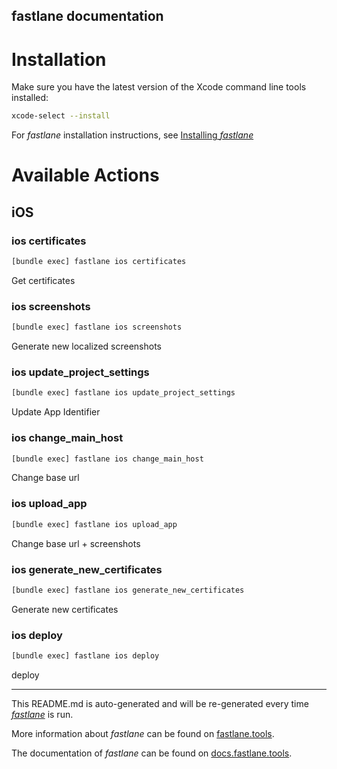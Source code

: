fastlane documentation
----

# Installation

Make sure you have the latest version of the Xcode command line tools installed:

```sh
xcode-select --install
```

For _fastlane_ installation instructions, see [Installing _fastlane_](https://docs.fastlane.tools/#installing-fastlane)

# Available Actions

## iOS

### ios certificates

```sh
[bundle exec] fastlane ios certificates
```

Get certificates

### ios screenshots

```sh
[bundle exec] fastlane ios screenshots
```

Generate new localized screenshots

### ios update_project_settings

```sh
[bundle exec] fastlane ios update_project_settings
```

Update App Identifier

### ios change_main_host

```sh
[bundle exec] fastlane ios change_main_host
```

Change base url

### ios upload_app

```sh
[bundle exec] fastlane ios upload_app
```

Change base url + screenshots

### ios generate_new_certificates

```sh
[bundle exec] fastlane ios generate_new_certificates
```

Generate new certificates

### ios deploy

```sh
[bundle exec] fastlane ios deploy
```

deploy

----

This README.md is auto-generated and will be re-generated every time [_fastlane_](https://fastlane.tools) is run.

More information about _fastlane_ can be found on [fastlane.tools](https://fastlane.tools).

The documentation of _fastlane_ can be found on [docs.fastlane.tools](https://docs.fastlane.tools).
